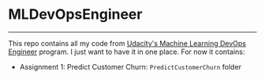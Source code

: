 # MLDevOpsEngineer
---
This repo contains all my code from [Udacity's Machine Learning DevOps 
Engineer](https://www.udacity.com/enrollment/nd0821/2.1.13) program. I just
want to have it in one place. 
For now it contains:
- Assignment 1: Predict Customer Churn: `PredictCustomerChurn` folder
